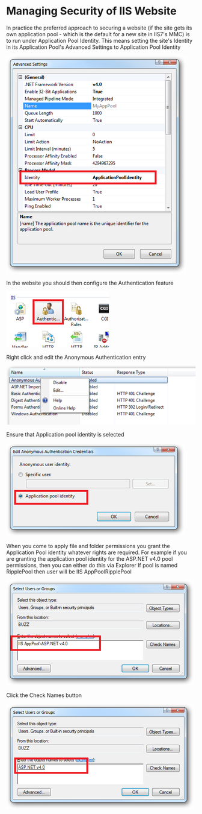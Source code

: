# Managing Security of IIS Website

In practice the preferred approach to securing a website (if the site gets its own application pool - which is the default for a new site in IIS7's MMC) is to run under Application Pool Identity. This means setting the site's Identity in its Application Pool's Advanced Settings to Application Pool Identity

![Alt text](https://raw.githubusercontent.com/SoftwareFactor/tips/master/img/6A759626-E7B9-4490-829F-95654330DCD9.png)

In the website you should then configure the Authentication feature

![Alt text](https://raw.githubusercontent.com/SoftwareFactor/tips/master/img/D5469C4B-B4A2-4B02-874B-A07C059B4830.png)

Right click and edit the Anonymous Authentication entry

![Alt text](https://raw.githubusercontent.com/SoftwareFactor/tips/master/img/73F9FF42-BE20-437E-A689-46EEB0580215.png)

Ensure that Application pool identity is selected

![Alt text](https://raw.githubusercontent.com/SoftwareFactor/tips/master/img/5F9F7B97-BA84-4BBF-903E-9799183E8825.png)

When you come to apply file and folder permissions you grant the Application Pool identity whatever rights are required. For example if you are granting the application pool identity for the ASP.NET v4.0 pool permissions, then you can either do this via Explorer
If pool is named RipplePool then user will be IIS AppPoolRipplePool

![Alt text](https://raw.githubusercontent.com/SoftwareFactor/tips/master/img/68813092-4452-407E-A302-0623F3DDFE7B.png)

Click the Check Names button

![Alt text](https://raw.githubusercontent.com/SoftwareFactor/tips/master/img/D9E00A29-91D7-48B4-8BA8-32152A597D26.png)